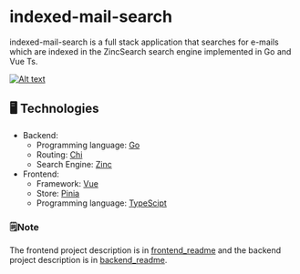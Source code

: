 # indexed-mail-search
indexed-mail-search is a full stack application that searches for e-mails which are indexed in the ZincSearch search engine implemented in Go and Vue Ts.

[![Alt text](https://img.youtube.com/vi/Gg_MFnc_RgA/0.jpg)](https://www.youtube.com/watch?v=Gg_MFnc_RgA)

## 🖥️ Technologies
- Backend: 
  - Programming language: [Go](https://go.dev/)
  - Routing: [Chi](https://github.com/go-chi/chi)
  - Search Engine: [Zinc](https://docs.zinc.dev/)
- Frontend:
  - Framework: [Vue](https://vuejs.org/)
  - Store: [Pinia](https://pinia.vuejs.org/)
  - Programming language: [TypeScipt](https://www.typescriptlang.org/)

### 🗒Note
The frontend project description is in [frontend_readme](https://github.com/Jmanuel2099/indexed-mail-search/blob/main/visualizer/README.md) and the backend project description is in [backend_readme](https://github.com/Jmanuel2099/indexed-mail-search/blob/main/server/README.md).
